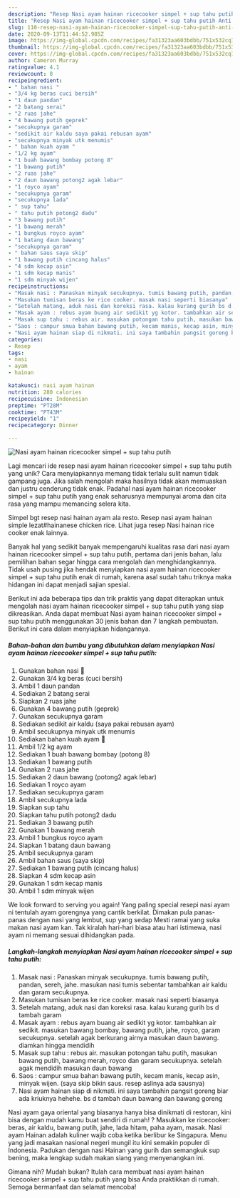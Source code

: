 ```yaml
---
description: "Resep Nasi ayam hainan ricecooker simpel + sup tahu putih Anti Gagal"
title: "Resep Nasi ayam hainan ricecooker simpel + sup tahu putih Anti Gagal"
slug: 110-resep-nasi-ayam-hainan-ricecooker-simpel-sup-tahu-putih-anti-gagal
date: 2020-09-13T11:44:52.985Z
image: https://img-global.cpcdn.com/recipes/fa31323aa603bdbb/751x532cq70/nasi-ayam-hainan-ricecooker-simpel-sup-tahu-putih-foto-resep-utama.jpg
thumbnail: https://img-global.cpcdn.com/recipes/fa31323aa603bdbb/751x532cq70/nasi-ayam-hainan-ricecooker-simpel-sup-tahu-putih-foto-resep-utama.jpg
cover: https://img-global.cpcdn.com/recipes/fa31323aa603bdbb/751x532cq70/nasi-ayam-hainan-ricecooker-simpel-sup-tahu-putih-foto-resep-utama.jpg
author: Cameron Murray
ratingvalue: 4.1
reviewcount: 8
recipeingredient:
- " bahan nasi "
- "3/4 kg beras cuci bersih"
- "1 daun pandan"
- "2 batang serai"
- "2 ruas jahe"
- "4 bawang putih geprek"
- "secukupnya garam"
- "sedikit air kaldu saya pakai rebusan ayam"
- "secukupnya minyak utk menumis"
- " bahan kuah ayam "
- "1/2 kg ayam"
- "1 buah bawang bombay potong 8"
- "1 bawang putih"
- "2 ruas jahe"
- "2 daun bawang potong2 agak lebar"
- "1 royco ayam"
- "secukupnya garam"
- "secukupnya lada"
- " sup tahu"
- " tahu putih potong2 dadu"
- "3 bawang putih"
- "1 bawang merah"
- "1 bungkus royco ayam"
- "1 batang daun bawang"
- "secukupnya garam"
- " bahan saus saya skip"
- "1 bawang putih cincang halus"
- "4 sdm kecap asin"
- "1 sdm kecap manis"
- "1 sdm minyak wijen"
recipeinstructions:
- "Masak nasi : Panaskan minyak secukupnya. tumis bawang putih, pandan, sereh, jahe. masukan nasi tumis sebentar tambahkan air kaldu dan garam secukupnya."
- "Masukan tumisan beras ke rice cooker. masak nasi seperti biasanya"
- "Setelah matang, aduk nasi dan koreksi rasa. kalau kurang gurih bs d tambah garam"
- "Masak ayam : rebus ayam buang air sedikit yg kotor. tambahkan air sedikit. masukan bawang bombay, bawang putih, jahe, royco, garam secukupnya. setelah agak berkurang airnya masukan daun bawang. diamkan hingga mendidih"
- "Masak sup tahu : rebus air. masukan potongan tahu putih, masukan bawang putih, bawang merah, royco dan garam secukupnya. setelah agak mendidih masukan daun bawang"
- "Saos : campur smua bahan bawang putih, kecam manis, kecap asin, minyak wijen. (saya skip bikin saus. resep aslinya ada sausnya)"
- "Nasi ayam hainan siap di nikmati. ini saya tambahin pangsit goreng biar ada kriuknya hehehe. bs d tambah daun bawang dan bawang goreng"
categories:
- Resep
tags:
- nasi
- ayam
- hainan

katakunci: nasi ayam hainan 
nutrition: 280 calories
recipecuisine: Indonesian
preptime: "PT28M"
cooktime: "PT43M"
recipeyield: "1"
recipecategory: Dinner

---
```



![Nasi ayam hainan ricecooker simpel + sup tahu putih](https://img-global.cpcdn.com/recipes/fa31323aa603bdbb/751x532cq70/nasi-ayam-hainan-ricecooker-simpel-sup-tahu-putih-foto-resep-utama.jpg)

Lagi mencari ide resep nasi ayam hainan ricecooker simpel + sup tahu putih yang unik? Cara menyiapkannya memang tidak terlalu sulit namun tidak gampang juga. Jika salah mengolah maka hasilnya tidak akan memuaskan dan justru cenderung tidak enak. Padahal nasi ayam hainan ricecooker simpel + sup tahu putih yang enak seharusnya mempunyai aroma dan cita rasa yang mampu memancing selera kita.

Simpel bgt resep nasi hainan ayam ala resto. Resep nasi ayam hainan simple lezat#hainanese chicken rice. Lihat juga resep Nasi hainan rice cooker enak lainnya.

Banyak hal yang sedikit banyak mempengaruhi kualitas rasa dari nasi ayam hainan ricecooker simpel + sup tahu putih, pertama dari jenis bahan, lalu pemilihan bahan segar hingga cara mengolah dan menghidangkannya. Tidak usah pusing jika hendak menyiapkan nasi ayam hainan ricecooker simpel + sup tahu putih enak di rumah, karena asal sudah tahu triknya maka hidangan ini dapat menjadi sajian spesial.


Berikut ini ada beberapa tips dan trik praktis yang dapat diterapkan untuk mengolah nasi ayam hainan ricecooker simpel + sup tahu putih yang siap dikreasikan. Anda dapat membuat Nasi ayam hainan ricecooker simpel + sup tahu putih menggunakan 30 jenis bahan dan 7 langkah pembuatan. Berikut ini cara dalam menyiapkan hidangannya.

<!--inarticleads1-->

##### Bahan-bahan dan bumbu yang dibutuhkan dalam menyiapkan Nasi ayam hainan ricecooker simpel + sup tahu putih:

1. Gunakan  bahan nasi 🍚
1. Gunakan 3/4 kg beras (cuci bersih)
1. Ambil 1 daun pandan
1. Sediakan 2 batang serai
1. Siapkan 2 ruas jahe
1. Gunakan 4 bawang putih (geprek)
1. Gunakan secukupnya garam
1. Sediakan sedikit air kaldu (saya pakai rebusan ayam)
1. Ambil secukupnya minyak utk menumis
1. Sediakan  bahan kuah ayam 🍗
1. Ambil 1/2 kg ayam
1. Sediakan 1 buah bawang bombay (potong 8)
1. Sediakan 1 bawang putih
1. Gunakan 2 ruas jahe
1. Sediakan 2 daun bawang (potong2 agak lebar)
1. Sediakan 1 royco ayam
1. Sediakan secukupnya garam
1. Ambil secukupnya lada
1. Siapkan  sup tahu
1. Siapkan  tahu putih potong2 dadu
1. Sediakan 3 bawang putih
1. Gunakan 1 bawang merah
1. Ambil 1 bungkus royco ayam
1. Siapkan 1 batang daun bawang
1. Ambil secukupnya garam
1. Ambil  bahan saus (saya skip)
1. Sediakan 1 bawang putih (cincang halus)
1. Siapkan 4 sdm kecap asin
1. Gunakan 1 sdm kecap manis
1. Ambil 1 sdm minyak wijen


We look forward to serving you again! Yang paling special resepi nasi ayam ni tentulah ayam gorengnya yang cantik berkilat. Dimakan pula panas-panas dengan nasi yang lembut, sup yang sedap Mesti ramai yang suka makan nasi ayam kan. Tak kiralah hari-hari biasa atau hari istimewa, nasi ayam ni memang sesuai dihidangkan pada. 

<!--inarticleads2-->

##### Langkah-langkah menyiapkan Nasi ayam hainan ricecooker simpel + sup tahu putih:

1. Masak nasi : Panaskan minyak secukupnya. tumis bawang putih, pandan, sereh, jahe. masukan nasi tumis sebentar tambahkan air kaldu dan garam secukupnya.
1. Masukan tumisan beras ke rice cooker. masak nasi seperti biasanya
1. Setelah matang, aduk nasi dan koreksi rasa. kalau kurang gurih bs d tambah garam
1. Masak ayam : rebus ayam buang air sedikit yg kotor. tambahkan air sedikit. masukan bawang bombay, bawang putih, jahe, royco, garam secukupnya. setelah agak berkurang airnya masukan daun bawang. diamkan hingga mendidih
1. Masak sup tahu : rebus air. masukan potongan tahu putih, masukan bawang putih, bawang merah, royco dan garam secukupnya. setelah agak mendidih masukan daun bawang
1. Saos : campur smua bahan bawang putih, kecam manis, kecap asin, minyak wijen. (saya skip bikin saus. resep aslinya ada sausnya)
1. Nasi ayam hainan siap di nikmati. ini saya tambahin pangsit goreng biar ada kriuknya hehehe. bs d tambah daun bawang dan bawang goreng


Nasi ayam gaya oriental yang biasanya hanya bisa dinikmati di restoran, kini bisa dengan mudah kamu buat sendiri di rumah! ? Masukkan ke ricecooker: beras, air kaldu, bawang putih, jahe, lada hitam, paha ayam, masak. Nasi ayam Hainan adalah kuliner wajib coba ketika berlibur ke Singapura. Menu yang jadi masakan nasional negeri mungil itu kini semakin populer di Indonesia. Padukan dengan nasi Hainan yang gurih dan semangkuk sup bening, maka lengkap sudah makan siang yang menyenangkan ini. 

Gimana nih? Mudah bukan? Itulah cara membuat nasi ayam hainan ricecooker simpel + sup tahu putih yang bisa Anda praktikkan di rumah. Semoga bermanfaat dan selamat mencoba!
